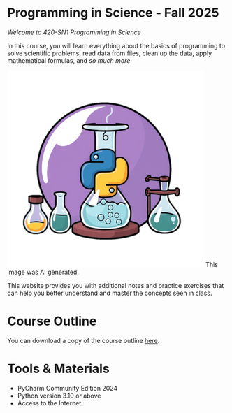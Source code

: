 # Programming in Science - Fall 2025

_Welcome to 420-SN1 Programming in Science_

In this course, you will learn everything about the basics of programming to solve scientific problems, read data from files, clean up the data, apply mathematical formulas, and _so much more_.

<img src="Images/gencraft_SN1_icon.png" height=450/>
This image was AI generated.

This website provides you with additional notes and practice exercises that can help you better understand and master the concepts seen in class.

# Course Outline

You can download a copy of the course outline [here](https://john-abbott-college.github.io/SN1-Notes/Files/FALL_2025.COMPUTER_SCIENCE.420-SN1-RE.POGGIEE.pdf).

# Tools & Materials

- PyCharm Community Edition 2024
- Python version 3.10 or above
- Access to the Internet.
